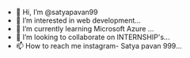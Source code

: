 - 👋 Hi, I’m @satyapavan99
- 👀 I’m interested in  web development...
- 🌱 I’m currently learning Microsoft Azure ...
- 💞️ I’m looking to collaborate on INTERNSHIP's...
- 📫 How to reach me instagram- Satya pavan 999...

<!---
satyapavan99/satyapavan99 is a ✨ special ✨ repository because its `README.md` (this file) appears on your GitHub profile.
You can click the Preview link to take a look at your changes.
--->

